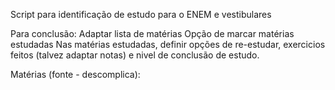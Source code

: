 Script para identificação de estudo para o ENEM e vestibulares

Para conclusão:
Adaptar lista de matérias
Opção de marcar matérias estudadas
Nas matérias estudadas, definir opções de re-estudar, exercicios feitos (talvez adaptar notas) e nivel de conclusão de estudo.

Matérias (fonte - descomplica):
